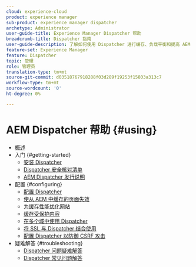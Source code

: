 ```yaml
---
cloud: experience-cloud
product: experience manager
sub-product: experience manager dispatcher
archetype: Administrator
user-guide-title: Experience Manager Dispatcher 帮助
breadcrumb-title: Dispatcher 指南
user-guide-description: 了解如何使用 Dispatcher 进行缓存、负载平衡和提高 AEM 服务器的安全性。
feature-set: Experience Manager
feature: Dispatcher
topic: 管理
role: 管理员
translation-type: tm+mt
source-git-commit: d03518767918288f03d289f19253f15803a313c7
workflow-type: tm+mt
source-wordcount: '0'
ht-degree: 0%

---
```



# AEM Dispatcher 帮助 {#using}

+ [概述](dispatcher.md)
+ 入门 {#getting-started}
   + [安装 Dispatcher](dispatcher-install.md)
   + [Dispatcher 安全核对清单](security-checklist.md)
   + [AEM Dispatcher 发行说明](release-notes.md)
+ 配置 {#configuring}
   + [配置 Dispatcher](dispatcher-configuration.md)
   + [使从 AEM 中缓存的页面失效](page-invalidate.md)
   + [为缓存性能优化网站](https://helpx.adobe.com/experience-manager/6-4/sites/deploying/using/configuring-performance.html)
   + [缓存受保护内容](permissions-cache.md)
   + [在多个域中使用 Dispatcher ](dispatcher-domains.md)
   + [将 SSL 与 Dispatcher 结合使用](dispatcher-ssl.md)
   + [配置 Dispatcher 以防御 CSRF 攻击](configuring-dispatcher-to-prevent-csrf.md)
+ 疑难解答 {#troubleshooting}
   + [Dispatcher 问题疑难解答](dispatcher-troubleshooting.md)
   + [Dispatcher 常见问题解答](dispatcher-faq.md)
